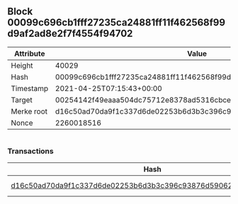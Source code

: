 ## Block 00099c696cb1fff27235ca24881ff11f462568f99d9af2ad8e2f7f4554f94702

Attribute | Value
--- | ---
Height | 40029
Hash | 00099c696cb1fff27235ca24881ff11f462568f99d9af2ad8e2f7f4554f94702
Timestamp | 2021-04-25T07:15:43+00:00
Target | 00254142f49eaaa504dc75712e8378ad5316cbcead634704b3734b6271167cc4
Merke root | d16c50ad70da9f1c337d6de02253b6d3b3c396c93876d590624b6d10f64e5494
Nonce | 2260018516

```

```

### Transactions

Hash | Amount
--- | ---
[d16c50ad70da9f1c337d6de02253b6d3b3c396c93876d590624b6d10f64e5494](d16c50ad70da9f1c337d6de02253b6d3b3c396c93876d590624b6d10f64e5494.md) | 10.00000000 SKEPTI 
